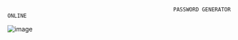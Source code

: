                                                         PASSWORD GENERATOR ONLINE


![image](https://github.com/user-attachments/assets/d384d138-f5ca-4886-87a0-22ef33aa9613)
